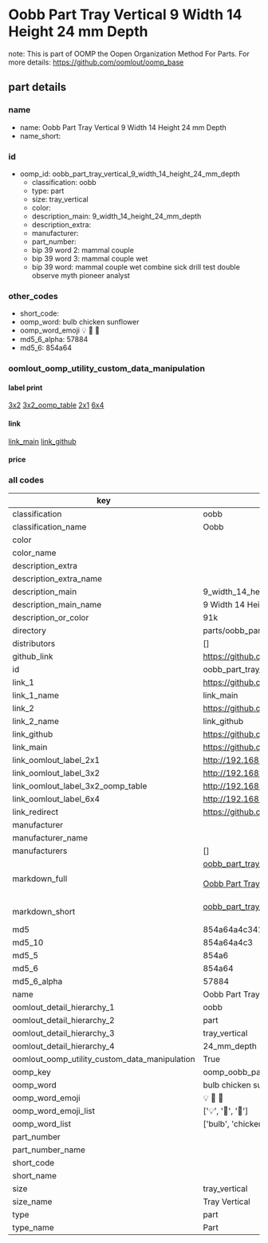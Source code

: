 # Oobb Part Tray Vertical 9 Width 14 Height 24 mm Depth  

note: This is part of OOMP the Oopen Organization Method For Parts. For more details: https://github.com/oomlout/oomp_base

##  part details
  







### name
* name: Oobb Part Tray Vertical 9 Width 14 Height 24 mm Depth
* name_short: 
### id
* oomp_id: oobb_part_tray_vertical_9_width_14_height_24_mm_depth
  * classification: oobb
  * type: part
  * size: tray_vertical
  * color: 
  * description_main: 9_width_14_height_24_mm_depth
  * description_extra: 
  * manufacturer: 
  * part_number: 
  * bip 39 word 2: mammal couple
  * bip 39 word 3: mammal couple wet
  * bip 39 word: mammal couple wet combine sick drill test double observe myth pioneer analyst

### other_codes
* short_code: 
* oomp_word: bulb chicken sunflower
* oomp_word_emoji :bulb: :chicken: :sunflower:
* md5_6_alpha: 57884
* md5_6: 854a64






### oomlout_oomp_utility_custom_data_manipulation
#### label print
[3x2](http://192.168.1.245:1112/?label=oomp%2057884)
[3x2_oomp_table](http://192.168.1.108:1112/?label=oomp%2057884)
[2x1](http://192.168.1.242:1112/?label=oomp%2057884)
[6x4](http://192.168.1.55:1112/?label=oomp%2057884)    

#### link

[link_main](https://github.com/oomlout/oomlout_oomp_version_1_messy/tree/main/parts/oobb_part_tray_vertical_9_width_14_height_24_mm_depth) [link_github](https://github.com/oomlout/oomlout_oomp_version_1_messy/tree/main/parts/oobb_part_tray_vertical_9_width_14_height_24_mm_depth)                             

#### price







### all codes 
| key | value |  
| --- | --- |  
| classification | oobb |  
| classification_name | Oobb |  
| color |  |  
| color_name |  |  
| description_extra |  |  
| description_extra_name |  |  
| description_main | 9_width_14_height_24_mm_depth |  
| description_main_name | 9 Width 14 Height 24 mm Depth |  
| description_or_color | 91k |  
| directory | parts/oobb_part_tray_vertical_9_width_14_height_24_mm_depth |  
| distributors | [] |  
| github_link | https://github.com/oomlout/oomlout_oomp_part_src/tree/main/parts/oobb_part_tray_vertical_9_width_14_height_24_mm_depth |  
| id | oobb_part_tray_vertical_9_width_14_height_24_mm_depth |  
| link_1 | https://github.com/oomlout/oomlout_oomp_version_1_messy/tree/main/parts/oobb_part_tray_vertical_9_width_14_height_24_mm_depth |  
| link_1_name | link_main |  
| link_2 | https://github.com/oomlout/oomlout_oomp_version_1_messy/tree/main/parts/oobb_part_tray_vertical_9_width_14_height_24_mm_depth |  
| link_2_name | link_github |  
| link_github | https://github.com/oomlout/oomlout_oomp_version_1_messy/tree/main/parts/oobb_part_tray_vertical_9_width_14_height_24_mm_depth |  
| link_main | https://github.com/oomlout/oomlout_oomp_version_1_messy/tree/main/parts/oobb_part_tray_vertical_9_width_14_height_24_mm_depth |  
| link_oomlout_label_2x1 | http://192.168.1.242:1112/?label=oomp%2057884 |  
| link_oomlout_label_3x2 | http://192.168.1.245:1112/?label=oomp%2057884 |  
| link_oomlout_label_3x2_oomp_table | http://192.168.1.108:1112/?label=oomp%2057884 |  
| link_oomlout_label_6x4 | http://192.168.1.55:1112/?label=oomp%2057884 |  
| link_redirect | https://github.com/oomlout/oomlout_oomp_version_1_messy/tree/main/parts/oobb_part_tray_vertical_9_width_14_height_24_mm_depth |  
| manufacturer |  |  
| manufacturer_name |  |  
| manufacturers | [] |  
| markdown_full | [oobb_part_tray_vertical_9_width_14_height_24_mm_depth](none)<br>[](none)<br>[Oobb Part Tray Vertical 9 Width 14 Height 24 Mm Depth](none)<br><br> |  
| markdown_short | [oobb_part_tray_vertical_9_width_14_height_24_mm_depth](none)<br><br> |  
| md5 | 854a64a4c341bbf10be3e2dff30c4c35 |  
| md5_10 | 854a64a4c3 |  
| md5_5 | 854a6 |  
| md5_6 | 854a64 |  
| md5_6_alpha | 57884 |  
| name | Oobb Part Tray Vertical 9 Width 14 Height 24 mm Depth |  
| oomlout_detail_hierarchy_1 | oobb |  
| oomlout_detail_hierarchy_2 | part |  
| oomlout_detail_hierarchy_3 | tray_vertical |  
| oomlout_detail_hierarchy_4 | 24_mm_depth |  
| oomlout_oomp_utility_custom_data_manipulation | True |  
| oomp_key | oomp_oobb_part_tray_vertical_9_width_14_height_24_mm_depth |  
| oomp_word | bulb chicken sunflower |  
| oomp_word_emoji | :bulb: :chicken: :sunflower: |  
| oomp_word_emoji_list | [':bulb:', ':chicken:', ':sunflower:'] |  
| oomp_word_list | ['bulb', 'chicken', 'sunflower'] |  
| part_number |  |  
| part_number_name |  |  
| short_code |  |  
| short_name |  |  
| size | tray_vertical |  
| size_name | Tray Vertical |  
| type | part |  
| type_name | Part |  
